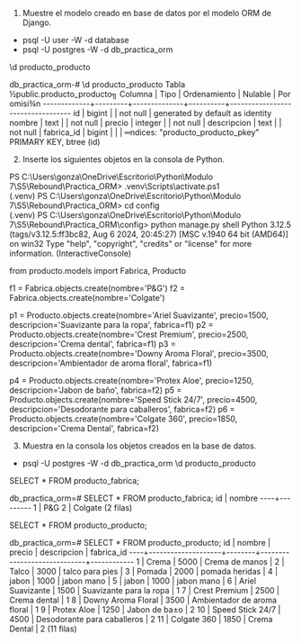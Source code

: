 1. Muestre el modelo creado en base de datos por el modelo ORM de Django. 

- psql -U user -W -d database
- psql -U postgres -W -d db_practica_orm

\d producto_producto


db_practica_orm-# \d producto_producto
                          Tabla ½public.producto_producto╗
   Columna   |  Tipo   | Ordenamiento | Nulable  |           Por omisi¾n
-------------+---------+--------------+----------+----------------------------------
 id          | bigint  |              | not null | generated by default as identity
 nombre      | text    |              | not null |
 precio      | integer |              | not null |
 descripcion | text    |              | not null |
 fabrica_id  | bigint  |              |          |
═ndices:
    "producto_producto_pkey" PRIMARY KEY, btree (id)

2. Inserte los siguientes objetos en la consola de Python.

PS C:\Users\gonza\OneDrive\Escritorio\Python\Modulo 7\S5\Rebound\Practica_ORM> .venv\Scripts\activate.ps1                                                                                                                         
(.venv) PS C:\Users\gonza\OneDrive\Escritorio\Python\Modulo 7\S5\Rebound\Practica_ORM> cd config                                                                                                                                  
(.venv) PS C:\Users\gonza\OneDrive\Escritorio\Python\Modulo 7\S5\Rebound\Practica_ORM\config> python manage.py shell
Python 3.12.5 (tags/v3.12.5:ff3bc82, Aug  6 2024, 20:45:27) [MSC v.1940 64 bit (AMD64)] on win32
Type "help", "copyright", "credits" or "license" for more information.
(InteractiveConsole)


from producto.models import Fabrica, Producto

f1 = Fabrica.objects.create(nombre='P&G')
f2 = Fabrica.objects.create(nombre='Colgate')

p1 = Producto.objects.create(nombre='Ariel Suavizante', precio=1500, descripcion='Suavizante para la ropa', fabrica=f1)
p2 = Producto.objects.create(nombre='Crest Premium', precio=2500, descripcion='Crema dental', fabrica=f1)
p3 = Producto.objects.create(nombre='Downy Aroma Floral', precio=3500, descripcion='Ambientador de aroma floral', fabrica=f1)

p4 = Producto.objects.create(nombre='Protex Aloe', precio=1250, descripcion='Jabon de baño', fabrica=f2)
p5 = Producto.objects.create(nombre='Speed Stick 24/7', precio=4500, descripcion='Desodorante para caballeros', fabrica=f2)
p6 = Producto.objects.create(nombre='Colgate 360', precio=1850, descripcion='Crema Dental', fabrica=f2)


3. Muestra en la consola los objetos creados en la base de datos. 

- psql -U postgres -W -d db_practica_orm
\d producto_producto

SELECT * FROM producto_fabrica;

db_practica_orm=# SELECT * FROM producto_fabrica;
 id | nombre
----+---------
  1 | P&G
  2 | Colgate
(2 filas)


SELECT * FROM producto_producto;

db_practica_orm=# SELECT * FROM producto_producto;
 id |       nombre       | precio |         descripcion         | fabrica_id
----+--------------------+--------+-----------------------------+------------
  1 | Crema              |   5000 | Crema de manos              |
  2 | Talco              |   3000 | talco para pies             |
  3 | Pomada             |   2000 | pomada heridas              |
  4 | jabon              |   1000 | jabon mano                  |
  5 | jabon              |   1000 | jabon mano                  |
  6 | Ariel Suavizante   |   1500 | Suavizante para la ropa     |          1
  7 | Crest Premium      |   2500 | Crema dental                |          1
  8 | Downy Aroma Floral |   3500 | Ambientador de aroma floral |          1
  9 | Protex Aloe        |   1250 | Jabon de ba±o               |          2
 10 | Speed Stick 24/7   |   4500 | Desodorante para caballeros |          2
 11 | Colgate 360        |   1850 | Crema Dental                |          2
(11 filas)